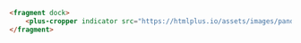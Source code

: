 ```html [template]
<fragment dock>
    <plus-cropper indicator src="https://htmlplus.io/assets/images/panda.jpg"></plus-cropper>
</fragment>
```